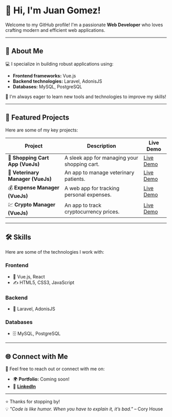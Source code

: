 # 👋 Hi, I'm Juan Gomez!  

Welcome to my GitHub profile! I'm a passionate **Web Developer** who loves crafting modern and efficient web applications.  

---

## 🚀 About Me  
💻 I specialize in building robust applications using:  
- **Frontend frameworks:** Vue.js  
- **Backend technologies:** Laravel, AdonisJS  
- **Databases:** MySQL, PostgreSQL  

🌱 I'm always eager to learn new tools and technologies to improve my skills!  

---

## 🌟 Featured Projects  
Here are some of my key projects:  

| **Project**                          | **Description**                               | **Live Demo**                                            |  
|--------------------------------------|-----------------------------------------------|---------------------------------------------------------|  
| 🛒 **Shopping Cart App (VueJs)**     | A sleek app for managing your shopping cart.  | [Live Demo](https://guitarla-vue.vercel.app/)           |  
| 🐾 **Veterinary Manager (VueJs)**    | An app to manage veterinary patients.         | [Live Demo](https://admin-pacientes-vue-ten.vercel.app/)|  
| 💰 **Expense Manager (VueJs)**       | A web app for tracking personal expenses.     | [Live Demo](https://admin-gastos-vue-three.vercel.app/) |  
| 💹 **Crypto Manager (VueJs)**        | An app to track cryptocurrency prices.        | [Live Demo](https://cripto-vue-six.vercel.app/)     |  

---

## 🛠️ Skills  
Here are some of the technologies I work with:  

### **Frontend**  
- 🎨 Vue.js, React  
- ✍️ HTML5, CSS3, JavaScript  

### **Backend**  
- 🚀 Laravel, AdonisJS  

### **Databases**  
- 🗄️ MySQL, PostgreSQL  

---

## 🌐 Connect with Me  
🤝 Feel free to reach out or connect with me on:  
- 🌍 **Portfolio:** Coming soon!  
- 💼 [**LinkedIn**](https://www.linkedin.com/in/juan-alfredo-gomez)  

---

⭐ Thanks for stopping by!  
💡 *"Code is like humor. When you have to explain it, it’s bad."* – Cory House  
